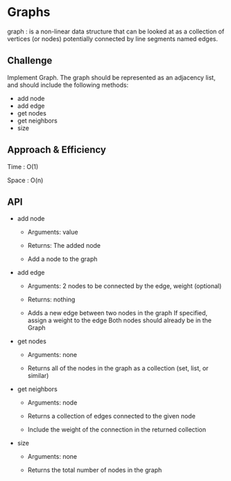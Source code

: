 # Graphs

graph : is a non-linear data structure that can be looked at as a collection of vertices (or nodes) potentially connected by line segments named edges.

## Challenge

Implement Graph. The graph should be represented as an adjacency list, and should include the following methods:


+ add node
+ add edge
+ get nodes
+ get neighbors
+ size


## Approach & Efficiency
Time : O(1)

Space : O(n)

## API

+ add node

    + Arguments: value

    + Returns: The added node

    + Add a node to the graph

+ add edge

   + Arguments: 2 nodes to be connected by the edge, weight (optional)

    + Returns: nothing

    + Adds a new edge between two nodes in the graph
    If specified, assign a weight to the edge
    Both nodes should already be in the Graph

+ get nodes

   + Arguments: none

   + Returns all of the nodes in the graph as a collection (set, list, or similar)

+ get neighbors

    + Arguments: node

    + Returns a collection of edges connected to the given node

    + Include the weight of the connection in the returned collection

+ size

   + Arguments: none

   + Returns the total number of nodes in the graph